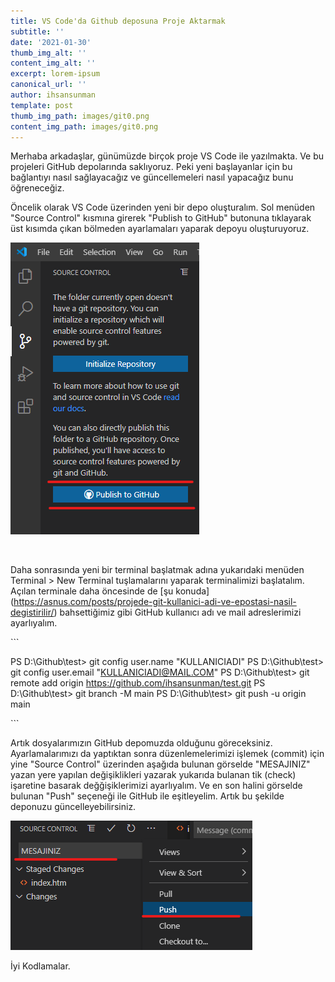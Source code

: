 ```yaml
---
title: VS Code'da Github deposuna Proje Aktarmak
subtitle: ''
date: '2021-01-30'
thumb_img_alt: ''
content_img_alt: ''
excerpt: lorem-ipsum
canonical_url: ''
author: ihsansunman
template: post
thumb_img_path: images/git0.png
content_img_path: images/git0.png
---
```

Merhaba arkadaşlar, günümüzde birçok proje VS Code ile yazılmakta. Ve bu projeleri GitHub depolarında saklıyoruz. Peki yeni başlayanlar için bu bağlantıyı nasıl sağlayacağız ve güncellemeleri nasıl yapacağız bunu öğreneceğiz.

Öncelik olarak VS Code üzerinden yeni bir depo oluşturalım. Sol menüden "Source Control" kısmına girerek "Publish to GitHub"  butonuna tıklayarak üst kısımda çıkan bölmeden ayarlamaları yaparak depoyu oluşturuyoruz.

![](https://raw.githubusercontent.com/asnuscom/asnus/master/static/images/git1.png)

![]()

Daha sonrasında yeni bir terminal başlatmak adına yukarıdaki menüden  Terminal > New Terminal tuşlamalarını yaparak terminalimizi başlatalım.  Açılan terminale daha öncesinde de \[şu konuda]\(https://asnus.com/posts/projede-git-kullanici-adi-ve-epostasi-nasil-degistirilir/) bahsettiğimiz gibi GitHub kullanıcı adı ve mail adreslerimizi ayarlıyalım. 

\`\`\`

PS D:\Github\test> git config user.name "KULLANICIADI"
PS D:\Github\test> git config user.email "KULLANICIADI@MAIL.COM"
PS D:\Github\test> git remote add origin https://github.com/ihsansunman/test.git
PS D:\Github\test> git branch -M main
PS D:\Github\test> git push -u origin main

\`\`\`

Artık dosyalarımızın GitHub depomuzda olduğunu göreceksiniz. Ayarlamalarımızı da yaptıktan sonra düzenlemelerimizi işlemek (commit) için yine "Source Control" üzerinden aşağıda bulunan görselde "MESAJINIZ" yazan yere yapılan değişiklikleri yazarak yukarıda bulanan tik (check) işaretine basarak değğişiklerimizi ayarlıyalım. Ve en son halini görselde bulunan "Push" seçeneği ile GitHub ile eşitleyelim. Artık bu şekilde deponuzu güncelleyebilirsiniz. 

![](https://raw.githubusercontent.com/asnuscom/asnus/master/static/images/git2.png)

İyi Kodlamalar.
